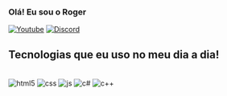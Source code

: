 ### Olá! Eu sou o Roger


[![Youtube](https://img.shields.io/badge/YouTube-FF0000?style=for-the-badge&logo=youtube&logoColor=white)](https://www.youtube.com/@krysyss)
[![Discord](https://img.shields.io/badge/Discord-7289DA?style=for-the-badge&logo=discord&logoColor=white)](https://discord.com/krysyscpp)
## Tecnologias que eu uso no meu dia a dia!
<div style="display: inline_block"><br>
<img align="center" alt="html5" src="https://img.shields.io/badge/HTML5-E34F26?style=for-the-badge&logo=html5&logoColor=white">
<img align="center" alt="css" src="https://img.shields.io/badge/CSS3-1572B6?style=for-the-badge&logo=css3&logoColor=white">
<img align="center" alt="js" src="https://img.shields.io/badge/JavaScript-F7DF1E?style=for-the-badge&logo=javascript&logoColor=black">
<img align="center" alt="c#" src="https://img.shields.io/badge/C%23-239120?style=for-the-badge&logo=c-sharp&logoColor=white">
<img align="center" alt="c++" src="https://img.shields.io/badge/C%2B%2B-00599C?style=for-the-badge&logo=c%2B%2B&logoColor=white">
</div>
